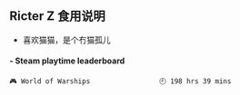 ## Ricter Z 食用说明
- 喜欢猫猫，是个冇猫孤儿

<!-- steam-box start -->
#### - Steam playtime leaderboard
```text
🎮 World of Warships                 🕘 198 hrs 39 mins
```
<!-- Powered by https://github.com/YouEclipse/steam-box . -->
<!-- steam-box end -->
